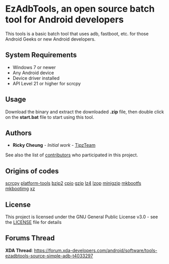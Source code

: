 # EzAdbTools, an open source batch tool for Android developers
This tools is a basic batch tool that uses adb, fastboot, etc. for those Android Geeks or new Android developers.

## System Requirements
- Windows 7 or newer
- Any Android device
- Device driver installed
- API Level 21 or higher for scrcpy

## Usage
Download the binary and extract the downloaded <b>.zip</b> file, then double click on the <b>start.bat</b> file to start using this tool.

## Authors
* **Ricky Cheung** - *Initial work* - [TipzTeam](https://github.com/TipzTeam)

See also the list of [contributors](https://github.com/TipzTeam/EzAdbTools/contributors) who participated in this project.

## Origins of codes
[scrcpy](https://github.com/Genymobile/scrcpy)
[platform-tools](https://dl.google.com/android/repository/platform-tools-latest-windows.zip)
[bzip2](https://sourceforge.net/projects/bzip2/)
[cpio](http://gnuwin32.sourceforge.net/packages/cpio.htm)
[gzip](http://gnuwin32.sourceforge.net/packages/gzip.htm)
[lz4](https://github.com/lz4/lz4)
[lzop](http://gnuwin32.sourceforge.net/packages/lzop.htm)
[minigzip](https://github.com/madler/zlib/blob/master/test/minigzip.c)
[mkbootfs](https://github.com/osm0sis/mkbootfs)
[mkbootimg](https://github.com/osm0sis/mkbootimg)
[xz](https://github.com/addaleax/xz)

## License
This project is licensed under the GNU General Public License v3.0 - see the [LICENSE](LICENSE) file for details

## Forums Thread
<b>XDA Thread</b>: https://forum.xda-developers.com/android/software/tools-ezadbtools-source-simple-adb-t4033297
